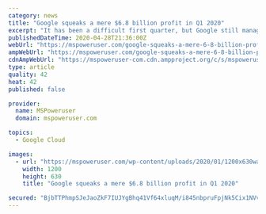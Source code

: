 ```yaml
---
category: news
title: "Google squeaks a mere $6.8 billion profit in Q1 2020"
excerpt: "It has been a difficult first quarter, but Google still managed $41.2 billion in revenue and $6.8 billion in profit in Q1 2020, up 1.5% YoY. Of course, 1.5% YoY growth is far from usual for a tech company,"
publishedDateTime: 2020-04-28T21:36:00Z
webUrl: "https://mspoweruser.com/google-squeaks-a-mere-6-8-billion-profit-in-q1-2020/"
ampWebUrl: "https://mspoweruser.com/google-squeaks-a-mere-6-8-billion-profit-in-q1-2020/amp/"
cdnAmpWebUrl: "https://mspoweruser-com.cdn.ampproject.org/c/s/mspoweruser.com/google-squeaks-a-mere-6-8-billion-profit-in-q1-2020/amp/"
type: article
quality: 42
heat: 42
published: false

provider:
  name: MSPoweruser
  domain: mspoweruser.com

topics:
  - Google Cloud

images:
  - url: "https://mspoweruser.com/wp-content/uploads/2020/01/1200x630wa.png"
    width: 1200
    height: 630
    title: "Google squeaks a mere $6.8 billion profit in Q1 2020"

secured: "BjbTTPhmpSJeJaoZkF7IUJYgBhq41Vf64xluqM/i845nbpruFpjNk5Cix1NVvsXjRhWdi7FRHT1xcVe2p+kMOdOUZUr8DkbXaRdHSodGu91jaZtuQdNPpXB72BHKbnZKiCr1F85DcbPLk9LFoxck4pgCtiXGqOf2FbM9W6mXJSHwKHIiePJslU0Pmge2ejnEJtnZ7LKP50su+Xm5joIJEZHNGXkVJ90lFoDpW41y4zI5Nvw8Mbbo/Be2f5j2KPKpMemetoJrU5iaNn3ZZ8bm5s5Zy3H4c+hmXQnIqXGy0Zo6LxEl/do6h7shMdxHjnlJ;g3k+5cNIAgY2xWlGpagtHQ=="
---
```


